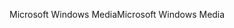 <span data-ttu-id="2cc13-101">Microsoft Windows Media</span><span class="sxs-lookup"><span data-stu-id="2cc13-101">Microsoft Windows Media</span></span>